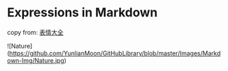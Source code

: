 # Expressions in Markdown

copy from: [表情大全](https://www.webpagefx.com/tools/emoji-cheat-sheet/)  

\!\[Nature](https://github.com/YunlianMoon/GitHubLibrary/blob/master/Images/Markdown-Img/Nature.jpg)  
